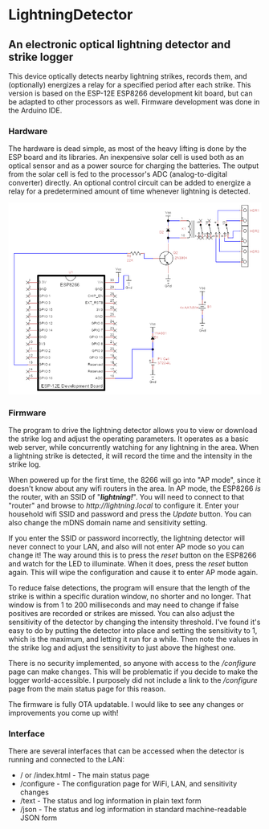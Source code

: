 # LightningDetector  
## An electronic optical lightning detector and strike logger

This device optically detects nearby lightning strikes, records them, and (optionally) energizes a relay for a specified period after each strike.  This version is based on the ESP-12E ESP8266 development kit board, but can be adapted to other processors as well.  Firmware development was done in the Arduino IDE.

### Hardware
The hardware is dead simple, as most of the heavy lifting is done by the ESP board and its libraries. An inexpensive solar cell is used both as an optical sensor and as a power source for charging the batteries.  The output from the solar cell is fed to the processor's ADC (analog-to-digital converter) directly. An optional control circuit can be added to energize a relay for a predetermined amount of time whenever lightning is detected.  

![Circuit Schematic](https://github.com/buteomont/LightningDetector/blob/master/lightningDetectorV4.0.png "Schematic")

### Firmware
The program to drive the lightning detector allows you to view or download the strike log and adjust the operating parameters. It operates as a basic web server, while concurrently watching for any lightning in the area.  When a lightning strike is detected, it will record the time and the intensity in the strike log.   

When powered up for the first time, the 8266 will go into "AP mode", since it doesn't know about any wifi routers in the area.  In AP mode, the ESP8266 *is* the router, with an SSID of "**_lightning!_**".  You will need to connect to that "router" and browse to _http://lightning.local_ to configure it.  Enter your household wifi SSID and password and press the _Update_ button.  You can also change the mDNS domain name and sensitivity setting.   

If you enter the SSID or password incorrectly, the lightning detector will never connect to your LAN, and also will not enter AP mode so you can change it!  The way around this is to press the _reset_ button on the ESP8266 and watch for the LED to illuminate.  When it does, press the _reset_ button again.  This will wipe the configuration and cause it to enter AP mode again.  

To reduce false detections, the program will ensure that the length of the strike is within a specific duration window, no shorter and no longer. That window is from 1 to 200 milliseconds and may need to change if false positives are recorded or strikes are missed.  You can also adjust the sensitivity of the detector by changing the intensity threshold.  I've found it's easy to do by putting the detector into place and setting the sensitivity to 1, which is the maximum, and letting it run for a while.  Then note the values in the strike log and adjust the sensitivity to just above the highest one. 

There is no security implemented, so anyone with access to the _/configure_ page can make changes. This will be problematic if you decide to make the logger world-accessible. I purposely did not include a link to the _/configure_ page from the main status page for this reason.

The firmware is fully OTA updatable. I would like to see any changes or improvements you come up with!

### Interface
There are several interfaces that can be accessed when the detector is running and connected to the LAN:
* / or /index.html - The main status page
* /configure - The configuration page for WiFi, LAN, and sensitivity changes
* /text - The status and log information in plain text form
* /json - The status and log information in standard machine-readable JSON form

